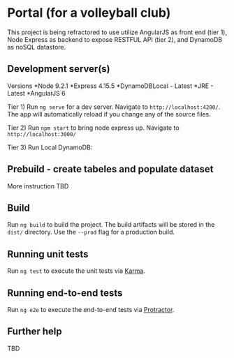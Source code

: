 # Portal (for a volleyball club)
This project is being refractored to use utilize AngularJS as front end (tier 1), Node Express as backend to expose RESTFUL API (tier 2), and DynamoDB as noSQL datastore. 

## Development server(s)
Versions
*Node 9.2.1
*Express 4.15.5
*DynamoDBLocal - Latest
*JRE - Latest
*AngularJS 6

Tier 1) Run `ng serve` for a dev server. Navigate to `http://localhost:4200/`. The app will automatically reload if you change any of the source files.

Tier 2) Run `npm start` to bring node express up.  Navigate to `http://localhost:3000/`

Tier 3) Run Local DynamoDB:


## Prebuild - create tabeles and populate dataset
More instruction TBD


## Build

Run `ng build` to build the project. The build artifacts will be stored in the `dist/` directory. Use the `--prod` flag for a production build.

## Running unit tests

Run `ng test` to execute the unit tests via [Karma](https://karma-runner.github.io).

## Running end-to-end tests

Run `ng e2e` to execute the end-to-end tests via [Protractor](http://www.protractortest.org/).

## Further help
TBD
